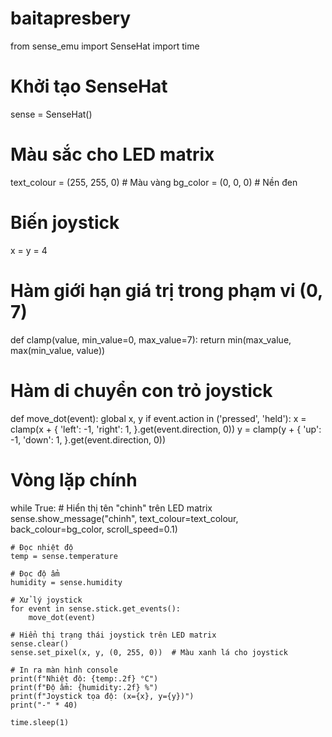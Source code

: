 # baitapresbery
from sense_emu import SenseHat
import time

# Khởi tạo SenseHat
sense = SenseHat()

# Màu sắc cho LED matrix
text_colour = (255, 255, 0)  # Màu vàng
bg_color = (0, 0, 0)         # Nền đen

# Biến joystick
x = y = 4

# Hàm giới hạn giá trị trong phạm vi (0, 7)
def clamp(value, min_value=0, max_value=7):
    return min(max_value, max(min_value, value))

# Hàm di chuyển con trỏ joystick
def move_dot(event):
    global x, y
    if event.action in ('pressed', 'held'):
        x = clamp(x + {
            'left': -1,
            'right': 1,
        }.get(event.direction, 0))
        y = clamp(y + {
            'up': -1,
            'down': 1,
        }.get(event.direction, 0))

# Vòng lặp chính
while True:
    # Hiển thị tên "chinh" trên LED matrix
    sense.show_message("chinh", text_colour=text_colour, back_colour=bg_color, scroll_speed=0.1)
    
    # Đọc nhiệt độ
    temp = sense.temperature
    
    # Đọc độ ẩm
    humidity = sense.humidity
    
    # Xử lý joystick
    for event in sense.stick.get_events():
        move_dot(event)
    
    # Hiển thị trạng thái joystick trên LED matrix
    sense.clear()
    sense.set_pixel(x, y, (0, 255, 0))  # Màu xanh lá cho joystick
    
    # In ra màn hình console
    print(f"Nhiệt độ: {temp:.2f} °C")
    print(f"Độ ẩm: {humidity:.2f} %")
    print(f"Joystick tọa độ: (x={x}, y={y})")
    print("-" * 40)
    
    time.sleep(1)
